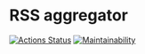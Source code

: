 # RSS aggregator

[![Actions Status](https://github.com/msvoronov/frontend-project-11/actions/workflows/hexlet-check.yml/badge.svg)](https://github.com/msvoronov/frontend-project-11/actions)
[![Maintainability](https://api.codeclimate.com/v1/badges/2ef77ece4ed9b31f1c83/maintainability)](https://codeclimate.com/github/msvoronov/frontend-project-11/maintainability)